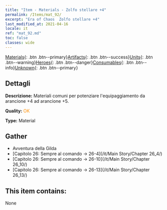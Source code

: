 ```yaml
---
title: "Item - Materials - Zolfo stellare +4"
permalink: /Items/mat_92/
excerpt: "Era of Chaos  Zolfo stellare +4"
last_modified_at: 2021-04-16
locale: it
ref: "mat_92.md"
toc: false
classes: wide
---
```

 [Materials](/it/Items/){: .btn .btn--primary}[Artifacts](/it/Items/Artifacts/){: .btn .btn--success}[Units](/it/Items/Units/){: .btn .btn--warning}[Heroes](/it/Items/Heroes/){: .btn .btn--danger}[Consumables](/it/Items/Consumables/){: .btn .btn--info}[Unknown](/it/Items/Unknown/){: .btn .btn--primary}

## Dettagli
 **Descrizione:** Materiali comuni per potenziare l'equipaggiamento da arancione +4 ad arancione +5.

 **Quality:** <span style="color: #FF8C00">OK</span>

 **Type:** Material

## Gather

*    Avventura della Gilda 
*    [Capitolo 26: Sempre al comando -> 26-4](/it/Main Story/Chapter 26_4/) 
*    [Capitolo 26: Sempre al comando -> 26-10](/it/Main Story/Chapter 26_10/) 
*    [Capitolo 26: Sempre al comando -> 26-13](/it/Main Story/Chapter 26_13/) 

## This item contains:

  None

